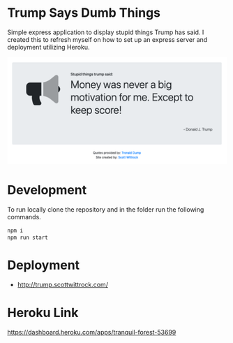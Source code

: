 # Trump Says Dumb Things
Simple express application to display stupid things Trump has said. I created this to refresh myself on how to set up an express server and deployment utilizing Heroku. 

![Screenshot of application](img/screenshot.png)

# Development 
To run locally clone the repository and in the folder run the following commands. 
```
npm i
npm run start
```

# Deployment 
* http://trump.scottwittrock.com/

# Heroku Link
https://dashboard.heroku.com/apps/tranquil-forest-53699

